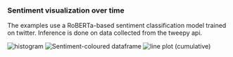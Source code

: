 ### Sentiment visualization over time

The examples use a RoBERTa-based sentiment classification model trained on twitter. Inference is done on data collected from the tweepy api.

![histogram](images/img_01.pn?raw=true "Histogram")
![Sentiment-coloured dataframe](images/img_00.pn?raw=true "Sentiment-coloured dataframe")
![line plot (cumulative)](images/img_02.pn?raw=true "Cumulative line plot")
